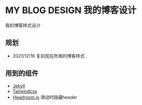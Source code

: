 # MY BLOG DESIGN 我的博客设计

我的博客样式设计

## 规划

- 2021/12/16 复刻现在所用的博客样式

## 用到的组件

- [Jekyll](http://jekyllrb.com/)
- [Tailwindcss](https://tailwindcss.com/)
- [Headroom.js](https://wicky.nillia.ms/headroom.js/) 滑动时隐藏header